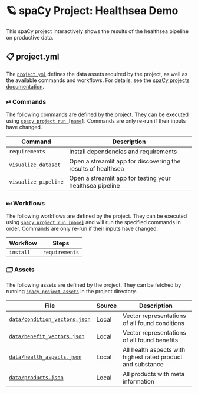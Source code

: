 <!-- SPACY PROJECT: AUTO-GENERATED DOCS START (do not remove) -->

# 🪐 spaCy Project: Healthsea Demo

This spaCy project interactively shows the results of the healthsea pipeline on productive data.

## 📋 project.yml

The [`project.yml`](project.yml) defines the data assets required by the
project, as well as the available commands and workflows. For details, see the
[spaCy projects documentation](https://spacy.io/usage/projects).

### ⏯ Commands

The following commands are defined by the project. They
can be executed using [`spacy project run [name]`](https://spacy.io/api/cli#project-run).
Commands are only re-run if their inputs have changed.

| Command | Description |
| --- | --- |
| `requirements` | Install dependencies and requirements |
| `visualize_dataset` | Open a streamlit app for discovering the results of healthsea |
| `visualize_pipeline` | Open a streamlit app for testing your healthsea pipeline |

### ⏭ Workflows

The following workflows are defined by the project. They
can be executed using [`spacy project run [name]`](https://spacy.io/api/cli#project-run)
and will run the specified commands in order. Commands are only re-run if their
inputs have changed.

| Workflow | Steps |
| --- | --- |
| `install` | `requirements` |

### 🗂 Assets

The following assets are defined by the project. They can
be fetched by running [`spacy project assets`](https://spacy.io/api/cli#project-assets)
in the project directory.

| File | Source | Description |
| --- | --- | --- |
| [`data/condition_vectors.json`](data/condition_vectors.json) | Local | Vector representations of all found conditions |
| [`data/benefit_vectors.json`](data/benefit_vectors.json) | Local | Vector representations of all found benefits |
| [`data/health_aspects.json`](data/health_aspects.json) | Local | All health aspects with highest rated product and substance |
| [`data/products.json`](data/products.json) | Local | All products with meta information |

<!-- SPACY PROJECT: AUTO-GENERATED DOCS END (do not remove) -->